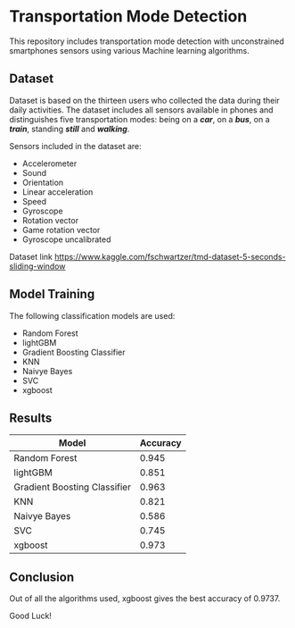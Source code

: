 # Transportation Mode Detection
This repository includes transportation mode detection with unconstrained smartphones sensors
using various Machine learning algorithms.
## Dataset
Dataset is based on the thirteen users who collected the data during their daily activities. 
The dataset includes all sensors available in phones and distinguishes five transportation modes: 
being on a ***car***, on a ***bus***, on a ***train***, standing ***still*** and ***walking***.

Sensors included in the dataset are:
* Accelerometer
* Sound
* Orientation
* Linear acceleration
* Speed
* Gyroscope
* Rotation vector
* Game rotation vector
* Gyroscope uncalibrated

Dataset link  https://www.kaggle.com/fschwartzer/tmd-dataset-5-seconds-sliding-window

## Model Training
The following classification models are used:
* Random Forest
* lightGBM
* Gradient Boosting Classifier
* KNN
* Naivye Bayes
* SVC
* xgboost

## Results
| Model | Accuracy |
| ----- | -------- |
| Random Forest | 0.945 |
| lightGBM | 0.851 |
| Gradient Boosting Classifier | 0.963 |
| KNN | 0.821 |
| Naivye Bayes | 0.586 |
| SVC | 0.745 |
| xgboost | 0.973 |

## Conclusion
Out of all the algorithms used, xgboost gives the best accuracy of 0.9737.

Good Luck!
